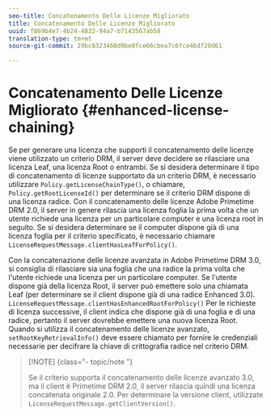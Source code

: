 ```yaml
---
seo-title: Concatenamento Delle Licenze Migliorato
title: Concatenamento Delle Licenze Migliorato
uuid: f869b4e7-4b24-4832-94a7-b7143567ab58
translation-type: tm+mt
source-git-commit: 29bc8323460d9be0fce66cbea7c6fce46df20d61

---
```



# Concatenamento Delle Licenze Migliorato {#enhanced-license-chaining}

Se per generare una licenza che supporti il concatenamento delle licenze viene utilizzato un criterio DRM, il server deve decidere se rilasciare una licenza Leaf, una licenza Root o entrambi. Se si desidera determinare il tipo di concatenamento di licenze supportato da un criterio DRM, è necessario utilizzare `Policy.getLicenseChainType()`, o chiamare, `Policy.getRootLicenseId()` per determinare se il criterio DRM dispone di una licenza radice. Con il concatenamento delle licenze Adobe Primetime DRM 2.0, il server in genere rilascia una licenza foglia la prima volta che un utente richiede una licenza per un particolare computer e una licenza root in seguito. Se si desidera determinare se il computer dispone già di una licenza foglia per il criterio specificato, è necessario chiamare `LicenseRequestMessage.clientHasLeafForPolicy()`.

Con la concatenazione delle licenze avanzata in Adobe Primetime DRM 3.0, si consiglia di rilasciare sia una foglia che una radice la prima volta che l&#39;utente richiede una licenza per un particolare computer. Se l&#39;utente dispone già della licenza Root, il server può emettere solo una chiamata Leaf (per determinare se il client dispone già di una radice Enhanced 3.0). `LicenseRequestMessage.clientHasEnhancedRootForPolicy()` Per le richieste di licenza successive, il client indica che dispone già di una foglia e di una radice, pertanto il server dovrebbe emettere una nuova licenza Root. Quando si utilizza il concatenamento delle licenze avanzato, `setRootKeyRetrievalInfo()` deve essere chiamato per fornire le credenziali necessarie per decifrare la chiave di crittografia radice nel criterio DRM.

>[!NOTE] {class=&quot;- topic/note &quot;}
>
>Se il criterio supporta il concatenamento delle licenze avanzato 3.0, ma il client è Primetime DRM 2.0, il server rilascia quindi una licenza concatenata originale 2.0. Per determinare la versione client, utilizzate `LicenseRequestMessage.getClientVersion()`.


